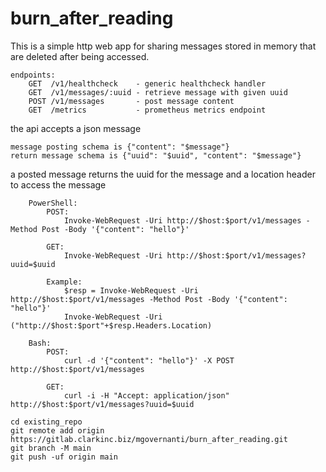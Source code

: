 # burn_after_reading
This is a simple http web app for sharing messages stored in memory that are deleted after being accessed.

```
endpoints:
    GET  /v1/healthcheck    - generic healthcheck handler
    GET  /v1/messages/:uuid - retrieve message with given uuid
    POST /v1/messages       - post message content
    GET  /metrics           - prometheus metrics endpoint
```


the api accepts a json message 
```
message posting schema is {"content": "$message"} 
return message schema is {"uuid": "$uuid", "content": "$message"}
```



a posted message returns the uuid for the message and a location header to access the message
```
    PowerShell:
        POST:
            Invoke-WebRequest -Uri http://$host:$port/v1/messages -Method Post -Body '{"content": "hello"}'

        GET:
            Invoke-WebRequest -Uri http://$host:$port/v1/messages?uuid=$uuid

        Example:
            $resp = Invoke-WebRequest -Uri http://$host:$port/v1/messages -Method Post -Body '{"content": "hello"}'
            Invoke-WebRequest -Uri ("http://$host:$port"+$resp.Headers.Location)
```


```
    Bash:
        POST:
            curl -d '{"content": "hello"}' -X POST http://$host:$port/v1/messages

        GET:
            curl -i -H "Accept: application/json" http://$host:$port/v1/messages?uuid=$uuid
```

```
cd existing_repo
git remote add origin https://gitlab.clarkinc.biz/mgovernanti/burn_after_reading.git
git branch -M main
git push -uf origin main
```
